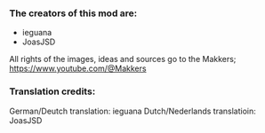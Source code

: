 ### The creators of this mod are:
- ieguana
- JoasJSD

All rights of the images, ideas and sources go to the Makkers; https://www.youtube.com/@Makkers
### Translation credits:
German/Deutch translation: ieguana
Dutch/Nederlands translatioin: JoasJSD
